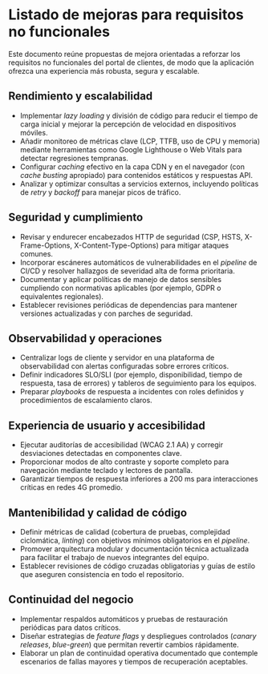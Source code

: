 # Listado de mejoras para requisitos no funcionales

Este documento reúne propuestas de mejora orientadas a reforzar los requisitos no funcionales del portal de clientes, de modo que la aplicación ofrezca una experiencia más robusta, segura y escalable.

## Rendimiento y escalabilidad
- Implementar *lazy loading* y división de código para reducir el tiempo de carga inicial y mejorar la percepción de velocidad en dispositivos móviles.
- Añadir monitoreo de métricas clave (LCP, TTFB, uso de CPU y memoria) mediante herramientas como Google Lighthouse o Web Vitals para detectar regresiones tempranas.
- Configurar *caching* efectivo en la capa CDN y en el navegador (con *cache busting* apropiado) para contenidos estáticos y respuestas API.
- Analizar y optimizar consultas a servicios externos, incluyendo políticas de *retry* y *backoff* para manejar picos de tráfico.

## Seguridad y cumplimiento
- Revisar y endurecer encabezados HTTP de seguridad (CSP, HSTS, X-Frame-Options, X-Content-Type-Options) para mitigar ataques comunes.
- Incorporar escáneres automáticos de vulnerabilidades en el *pipeline* de CI/CD y resolver hallazgos de severidad alta de forma prioritaria.
- Documentar y aplicar políticas de manejo de datos sensibles cumpliendo con normativas aplicables (por ejemplo, GDPR o equivalentes regionales).
- Establecer revisiones periódicas de dependencias para mantener versiones actualizadas y con parches de seguridad.

## Observabilidad y operaciones
- Centralizar logs de cliente y servidor en una plataforma de observabilidad con alertas configuradas sobre errores críticos.
- Definir indicadores SLO/SLI (por ejemplo, disponibilidad, tiempo de respuesta, tasa de errores) y tableros de seguimiento para los equipos.
- Preparar *playbooks* de respuesta a incidentes con roles definidos y procedimientos de escalamiento claros.

## Experiencia de usuario y accesibilidad
- Ejecutar auditorías de accesibilidad (WCAG 2.1 AA) y corregir desviaciones detectadas en componentes clave.
- Proporcionar modos de alto contraste y soporte completo para navegación mediante teclado y lectores de pantalla.
- Garantizar tiempos de respuesta inferiores a 200 ms para interacciones críticas en redes 4G promedio.

## Mantenibilidad y calidad de código
- Definir métricas de calidad (cobertura de pruebas, complejidad ciclomática, *linting*) con objetivos mínimos obligatorios en el *pipeline*.
- Promover arquitectura modular y documentación técnica actualizada para facilitar el trabajo de nuevos integrantes del equipo.
- Establecer revisiones de código cruzadas obligatorias y guías de estilo que aseguren consistencia en todo el repositorio.

## Continuidad del negocio
- Implementar respaldos automáticos y pruebas de restauración periódicas para datos críticos.
- Diseñar estrategias de *feature flags* y despliegues controlados (*canary releases*, *blue-green*) que permitan revertir cambios rápidamente.
- Elaborar un plan de continuidad operativa documentado que contemple escenarios de fallas mayores y tiempos de recuperación aceptables.
